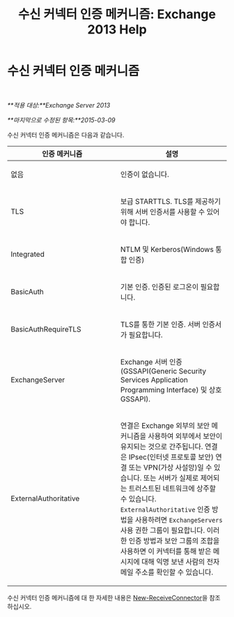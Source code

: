 ﻿---
title: '수신 커넥터 인증 메커니즘: Exchange 2013 Help'
TOCTitle: 수신 커넥터 인증 메커니즘
ms:assetid: 926424e1-83e3-4c4b-b2dd-bf814d81e877
ms:mtpsurl: https://technet.microsoft.com/ko-kr/library/JJ657472(v=EXCHG.150)
ms:contentKeyID: 50483674
ms.date: 05/22/2018
mtps_version: v=EXCHG.150
ms.translationtype: MT
---

# 수신 커넥터 인증 메커니즘

 

_**적용 대상:**Exchange Server 2013_

_**마지막으로 수정된 항목:**2015-03-09_


수신 커넥터 인증 메커니즘은 다음과 같습니다.


<table>
<colgroup>
<col style="width: 50%" />
<col style="width: 50%" />
</colgroup>
<thead>
<tr class="header">
<th>인증 메커니즘</th>
<th>설명</th>
</tr>
</thead>
<tbody>
<tr class="odd">
<td><p>없음</p></td>
<td><p>인증이 없습니다.</p></td>
</tr>
<tr class="even">
<td><p>TLS</p></td>
<td><p>보급 STARTTLS. TLS를 제공하기 위해 서버 인증서를 사용할 수 있어야 합니다.</p></td>
</tr>
<tr class="odd">
<td><p>Integrated</p></td>
<td><p>NTLM 및 Kerberos(Windows 통합 인증)</p></td>
</tr>
<tr class="even">
<td><p>BasicAuth</p></td>
<td><p>기본 인증. 인증된 로그온이 필요합니다.</p></td>
</tr>
<tr class="odd">
<td><p>BasicAuthRequireTLS</p></td>
<td><p>TLS를 통한 기본 인증. 서버 인증서가 필요합니다.</p></td>
</tr>
<tr class="even">
<td><p>ExchangeServer</p></td>
<td><p>Exchange 서버 인증(GSSAPI(Generic Security Services Application Programming Interface) 및 상호 GSSAPI).</p></td>
</tr>
<tr class="odd">
<td><p>ExternalAuthoritative</p></td>
<td><p>연결은 Exchange 외부의 보안 메커니즘을 사용하여 외부에서 보안이 유지되는 것으로 간주됩니다. 연결은 IPsec(인터넷 프로토콜 보안) 연결 또는 VPN(가상 사설망)일 수 있습니다. 또는 서버가 실제로 제어되는 트러스트된 네트워크에 상주할 수 있습니다. <code>ExternalAuthoritative</code> 인증 방법을 사용하려면 <code>ExchangeServers</code> 사용 권한 그룹이 필요합니다. 이러한 인증 방법과 보안 그룹의 조합을 사용하면 이 커넥터를 통해 받은 메시지에 대해 익명 보낸 사람의 전자 메일 주소를 확인할 수 있습니다.</p></td>
</tr>
</tbody>
</table>


수신 커넥터 인증 메커니즘에 대 한 자세한 내용은 [New-ReceiveConnector](https://technet.microsoft.com/ko-kr/library/bb125139\(v=exchg.150\))을 참조 하십시오.

